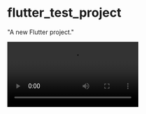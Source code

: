 # flutter_test_project

"A new Flutter project."

<video src="Screen_Recording_20231130_221222.mp4" controls title="Title"></video>